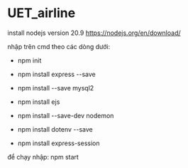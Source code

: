 # UET_airline

install nodejs version 20.9 https://nodejs.org/en/download/

nhập trên cmd theo các dòng dưới:

- npm init 

- npm install express --save

- npm install --save mysql2

- npm install ejs

- npm install --save-dev nodemon

- npm install dotenv --save

- npm install express-session 

để chạy nhập: npm start

